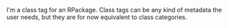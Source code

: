 I'm a class tag for an RPackage. 
Class tags can be any kind of metadata the user needs, but they are for now equivalent to class categories. 